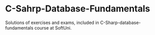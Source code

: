 # C-Sahrp-Database-Fundamentals
Solutions of exercises and exams, included in C-Sharp-database-fundamentals course at SoftUni.
